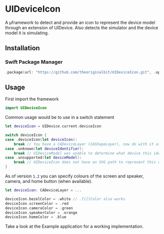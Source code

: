 # UIDeviceIcon

A µframework to detect and provide an icon to represent the device model through an extension of UIDevice. Also detects the simulator and the device model it is simulating.

## Installation

### Swift Package Manager

```swift
.package(url: "https://github.com/theoriginalbit/UIDeviceIcon.git", .upToNextMajor(from: "3.0.0"))
```

## Usage

First import the framework

```swift
import UIDeviceIcon
```

Common usage would be to use in a switch statement

```swift
let deviceIcon = UIDevice.current.deviceIcon

switch deviceIcon {
case .deviceIcon(let deviceIcon):
    break // You have a CADeviceLayer (CAShapeLayer), now do with it as you wish!
case .unknown(let deviceIdentifier):
    break // UIDeviceModel was unable to determine what device this identifier matched
case .unsupported(let deviceModel):
    break // UIDeviceIcon does not have an SVG path to represent this device model
}
```

As of version `1.2` you can specify colours of the screen and speaker, camera, and home button (when available).

```swift
let deviceIcon: CADeviceLayer = ...

deviceIcon.bezelColor = .white // .fillColor also works
deviceIcon.screenColor = .red
deviceIcon.cameraColor = .green
deviceIcon.speakerColor = .orange
deviceIcon.homeColor = .blue
```

Take a look at the Example application for a working implementation.
